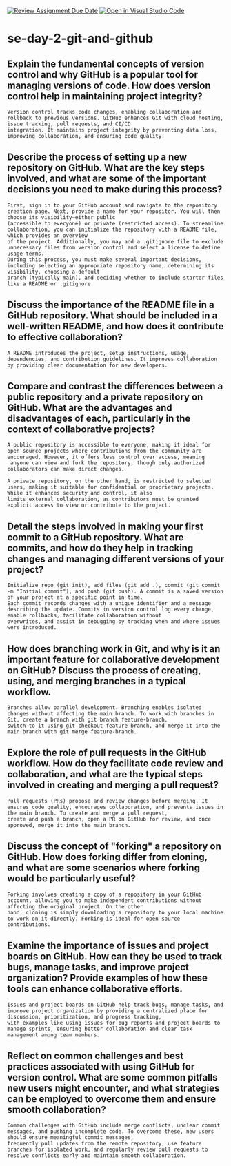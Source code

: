 [![Review Assignment Due Date](https://classroom.github.com/assets/deadline-readme-button-22041afd0340ce965d47ae6ef1cefeee28c7c493a6346c4f15d667ab976d596c.svg)](https://classroom.github.com/a/8wgCKhpZ)
[![Open in Visual Studio Code](https://classroom.github.com/assets/open-in-vscode-2e0aaae1b6195c2367325f4f02e2d04e9abb55f0b24a779b69b11b9e10269abc.svg)](https://classroom.github.com/online_ide?assignment_repo_id=18374997&assignment_repo_type=AssignmentRepo)
# se-day-2-git-and-github
## Explain the fundamental concepts of version control and why GitHub is a popular tool for managing versions of code. How does version control help in maintaining project integrity?
```
Version control tracks code changes, enabling collaboration and rollback to previous versions. GitHub enhances Git with cloud hosting, issue tracking, pull requests, and CI/CD
integration. It maintains project integrity by preventing data loss, improving collaboration, and ensuring code quality.
```

## Describe the process of setting up a new repository on GitHub. What are the key steps involved, and what are some of the important decisions you need to make during this process?
```
First, sign in to your GitHub account and navigate to the repository creation page. Next, provide a name for your repositor. You will then choose its visibility—either public
(accessible to everyone) or private (restricted access). To streamline collaboration, you can initialize the repository with a README file, which provides an overview
of the project. Additionally, you may add a .gitignore file to exclude unnecessary files from version control and select a license to define usage terms.
During this process, you must make several important decisions, including selecting an appropriate repository name, determining its visibility, choosing a default
branch (typically main), and deciding whether to include starter files like a README or .gitignore.
```

## Discuss the importance of the README file in a GitHub repository. What should be included in a well-written README, and how does it contribute to effective collaboration?
```
A README introduces the project, setup instructions, usage, dependencies, and contribution guidelines. It improves collaboration by providing clear documentation for new developers.
```

## Compare and contrast the differences between a public repository and a private repository on GitHub. What are the advantages and disadvantages of each, particularly in the context of collaborative projects?
```
A public repository is accessible to everyone, making it ideal for open-source projects where contributions from the community are encouraged. However, it offers less control over access, meaning
 anyone can view and fork the repository, though only authorized collaborators can make direct changes.  

A private repository, on the other hand, is restricted to selected users, making it suitable for confidential or proprietary projects. While it enhances security and control, it also
limits external collaboration, as contributors must be granted explicit access to view or contribute to the project.
```

## Detail the steps involved in making your first commit to a GitHub repository. What are commits, and how do they help in tracking changes and managing different versions of your project?
```
Initialize repo (git init), add files (git add .), commit (git commit -m "Initial commit"), and push (git push). A commit is a saved version of your project at a specific point in time.
Each commit records changes with a unique identifier and a message describing the update. Commits in version control log every change, enable rollbacks, facilitate collaboration without
overwrites, and assist in debugging by tracking when and where issues were introduced.
```
## How does branching work in Git, and why is it an important feature for collaborative development on GitHub? Discuss the process of creating, using, and merging branches in a typical workflow.
```
Branches allow parallel development. Branching enables isolated changes without affecting the main branch. To work with branches in Git, create a branch with git branch feature-branch,
switch to it using git checkout feature-branch, and merge it into the main branch with git merge feature-branch.
```

## Explore the role of pull requests in the GitHub workflow. How do they facilitate code review and collaboration, and what are the typical steps involved in creating and merging a pull request?
```
Pull requests (PRs) propose and review changes before merging. It ensures code quality, encourages collaboration, and prevents issues in the main branch. To create and merge a pull request,
create and push a branch, open a PR on GitHub for review, and once approved, merge it into the main branch.
```

## Discuss the concept of "forking" a repository on GitHub. How does forking differ from cloning, and what are some scenarios where forking would be particularly useful?
```
Forking involves creating a copy of a repository in your GitHub account, allowing you to make independent contributions without affecting the original project. On the other
hand, cloning is simply downloading a repository to your local machine to work on it directly. Forking is ideal for open-source contributions.
```

## Examine the importance of issues and project boards on GitHub. How can they be used to track bugs, manage tasks, and improve project organization? Provide examples of how these tools can enhance collaborative efforts.
```
Issues and project boards on GitHub help track bugs, manage tasks, and improve project organization by providing a centralized place for discussion, prioritization, and progress tracking,
with examples like using issues for bug reports and project boards to manage sprints, ensuring better collaboration and clear task management among team members.
```

## Reflect on common challenges and best practices associated with using GitHub for version control. What are some common pitfalls new users might encounter, and what strategies can be employed to overcome them and ensure smooth collaboration?
```
Common challenges with GitHub include merge conflicts, unclear commit messages, and pushing incomplete code. To overcome these, new users should ensure meaningful commit messages,
frequently pull updates from the remote repository, use feature branches for isolated work, and regularly review pull requests to resolve conflicts early and maintain smooth collaboration.
```
